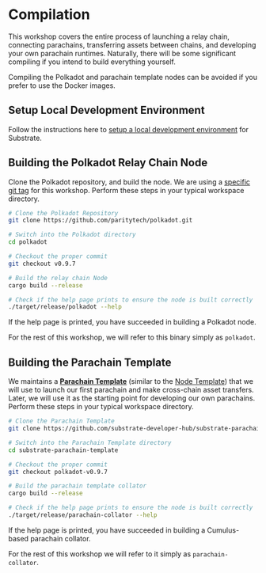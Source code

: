 # Compilation

This workshop covers the entire process of launching a relay chain, connecting parachains,
transferring assets between chains, and developing your own parachain runtimes. Naturally, there
will be some significant compiling if you intend to build everything yourself.

Compiling the Polkadot and parachain template nodes can be avoided if you prefer to use the
Docker images.

## Setup Local Development Environment

Follow the instructions here to [setup a local development environment](https://substrate.dev/docs/en/knowledgebase/getting-started/)
for Substrate.

## Building the Polkadot Relay Chain Node

Clone the Polkadot repository, and build the node. We are using a
[specific git tag](/#versions-of-software) for this workshop. Perform these steps in your typical
workspace directory.

```bash
# Clone the Polkadot Repository
git clone https://github.com/paritytech/polkadot.git

# Switch into the Polkadot directory
cd polkadot

# Checkout the proper commit
git checkout v0.9.7

# Build the relay chain Node
cargo build --release

# Check if the help page prints to ensure the node is built correctly
./target/release/polkadot --help
```

If the help page is printed, you have succeeded in building a Polkadot node.

For the rest of this workshop, we will refer to this binary simply as `polkadot`.

## Building the Parachain Template

We maintains a [**Parachain Template**](https://github.com/substrate-developer-hub/substrate-parachain-template)
(similar to the [Node Template](https://github.com/substrate-developer-hub/substrate-node-template))
that we will use to launch our first parachain and make cross-chain asset transfers. Later, we will
use it as the starting point for developing our own parachains. Perform these steps in your typical
workspace directory.

```bash
# Clone the Parachain Template
git clone https://github.com/substrate-developer-hub/substrate-parachain-template

# Switch into the Parachain Template directory
cd substrate-parachain-template

# Checkout the proper commit
git checkout polkadot-v0.9.7

# Build the parachain template collator
cargo build --release

# Check if the help page prints to ensure the node is built correctly
./target/release/parachain-collator --help
```

If the help page is printed, you have succeeded in building a Cumulus-based parachain collator.

For the rest of this workshop we will refer to it simply as `parachain-collator`.
